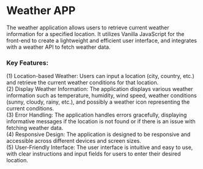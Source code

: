 <h1>Weather APP</h1>

The weather application allows users to retrieve current weather information for a specified location. It utilizes Vanilla 
JavaScript for the front-end to create a lightweight and efficient user interface, and integrates with a weather API to fetch weather data.

<h3>Key Features:</h3>

(1) Location-based Weather: Users can input a location (city, country, etc.) and retrieve the current weather conditions for that location.<br>
(2) Display Weather Information: The application displays various weather information such as temperature, humidity, wind speed, weather 
    conditions (sunny, cloudy, rainy, etc.), and possibly a weather icon representing the current conditions.<br>
(3) Error Handling: The application handles errors gracefully, displaying informative messages if the location is not found or if there is an issue with fetching weather data.<br>
(4) Responsive Design: The application is designed to be responsive and accessible across different devices and screen sizes.<br>
(5) User-Friendly Interface: The user interface is intuitive and easy to use, with clear instructions and input fields for users to enter their desired location.<br>
